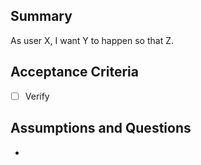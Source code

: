 ## Summary

As user X, I want Y to happen so that Z.

## Acceptance Criteria

- [ ] Verify

## Assumptions and Questions

-

<!-- ## Storyboard Reference -->
<!-- Is there an associated storyboard? Attach the png/screenshot -->
